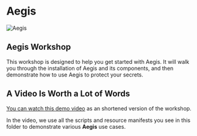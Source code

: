 # Aegis

![Aegis](../../assets/aegis-icon.png "Aegis")

## Aegis Workshop

This workshop is designed to help you get started with Aegis. It will walk you 
through the installation of Aegis and its components, and then demonstrate how 
to use Aegis to protect your secrets.

## A Video Is Worth a Lot of Words

[You can watch this demo video][video] as an shortened version of the workshop.

In the video, we use all the scripts and resource manifests you see in this
folder to demonstrate various **Aegis** use cases.

[video]: https://vimeo.com/v0lkan/aegis-use-cases "Aegis Use Cases"